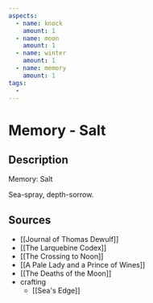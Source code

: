 ```yaml
---
aspects: 
  - name: knock
    amount: 1
  - name: moon
    amount: 1
  - name: winter
    amount: 1
  - name: memory
    amount: 1
tags:
  - 
---
```


# Memory - Salt

## Description
Memory: Salt

Sea-spray, depth-sorrow.
## Sources
- [[Journal of Thomas Dewulf]]
- [[The Larquebine Codex]]
- [[The Crossing to Noon]]
- [[A Pale Lady and a Prince of Wines]]
- [[The Deaths of the Moon]]
- crafting
	- [[Sea's Edge]]